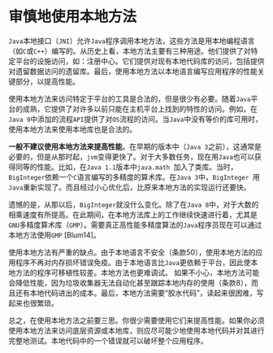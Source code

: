 # 审慎地使用本地方法

`Java`本地接口（`JNI`）允许`Java`程序调用本地方法，这些方法是用本地编程语言（如`C`或`C++`）编写的。从历史上看，本地方法主要有三种用途。他们提供了对特定平台的设施访问，如：注册中心。它们提供对现有本地代码库的访问，包括提供对遗留数据访问的遗留库。最后，使用本地方法以本地语言编写应用程序的性能关键部分，以提高性能。

使用本地方法来访问特定于平台的工具是合法的，但是很少有必要。随着`Java`平台的成熟，它提供了对许多以前只能在主机平台上找到的特性的访问。例如，在`Java 9`中添加的流程`API`提供了对`OS`流程的访问。当`Java`中没有等价的库可用时，使用本地方法来使用本地库也是合法的。

**一般不建议使用本地方法来提高性能**。在早期的版本中（`Java 3`之前），这通常是必要的，但是从那时起，`jvm`变得更快了。对于大多数任务，现在用`Java`也可以获得同等的性能。比如，在`Java 1.1`版本中`java.math `加入了类库。当时，`BigInteger`依赖一个`C`语言编写的多精度的算术库。在`Java 3`中，`BigInteger `用`Java`重新实现了。而且经过小心优化后，比原来本地方法的实现运行还要快。

遗憾的是，从那以后，`BigInteger`就没什么变化。除了在`Java 8`中，对于大数的相乘速度有所提高。在此期间，在本地方法库上的工作继续快速进行着，尤其是`GNU`多精度算术库（`GMP`）。需要真正高性能多精度算法的`Java`程序员现在可以通过本地方法使用`GMP` [Blum14]。

使用本地方法有严重的缺点。由于本地语言不安全（条款50），使用本地方法的应用程序不再对内存损坏错误免疫。由于本地语言比`Java`更依赖于平台，因此使本地方法的程序可移植性较差。本地方法也更难调试。
如果不小心，本地方法可能会降低性能，因为垃圾收集器无法自动化甚至跟踪本地内存的使用（条款8），而且还有本地代码进出的成本。最后，本地方法需要“胶水代码”，读起来很困难，写起来也很繁琐。

总之，在使用本地方法之前要三思。你很少需要使用它们来提高性能。如果你必须使用本地方法来访问底层资源或本地库，则应尽可能少地使用本地代码并对其进行完整地测试。本地代码中的一个错误就可以破坏整个应用程序。